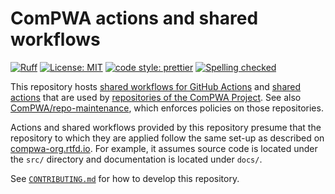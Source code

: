 # ComPWA actions and shared workflows

[![Ruff](https://img.shields.io/endpoint?url=https://raw.githubusercontent.com/charliermarsh/ruff/main/assets/badge/v2.json)](https://github.com/astral-sh/ruff)
[![License: MIT](https://img.shields.io/badge/License-MIT-yellow.svg)](https://opensource.org/licenses/MIT)
[![code style: prettier](https://img.shields.io/badge/code_style-prettier-ff69b4.svg?style=flat-square)](https://github.com/prettier/prettier)
[![Spelling checked](https://img.shields.io/badge/cspell-checked-brightgreen.svg)](https://github.com/streetsidesoftware/cspell/tree/master/packages/cspell)

This repository hosts [shared workflows for GitHub Actions](https://docs.github.com/en/actions/using-workflows/reusing-workflows) and [shared actions](https://docs.github.com/en/actions/creating-actions) that are used by [repositories of the ComPWA Project](https://github.com/orgs/ComPWA/repositories). See also [ComPWA/repo-maintenance](https://github.com/ComPWA/repo-maintenance), which enforces policies on those repositories.

Actions and shared workflows provided by this repository presume that the repository to which they are applied follow the same set-up as described on [compwa-org.rtfd.io](https://compwa-org.readthedocs.io/develop.html). For example, it assumes source code is located under the `src/` directory and documentation is located under `docs/`.

See [`CONTRIBUTING.md`](./CONTRIBUTING.md) for how to develop this repository.

